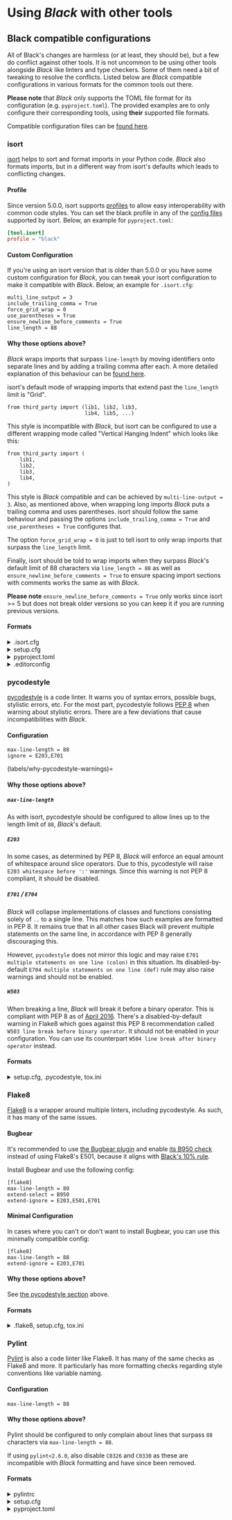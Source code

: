 # Using _Black_ with other tools

## Black compatible configurations

All of Black's changes are harmless (or at least, they should be), but a few do conflict
against other tools. It is not uncommon to be using other tools alongside _Black_ like
linters and type checkers. Some of them need a bit of tweaking to resolve the conflicts.
Listed below are _Black_ compatible configurations in various formats for the common
tools out there.

**Please note** that _Black_ only supports the TOML file format for its configuration
(e.g. `pyproject.toml`). The provided examples are to only configure their corresponding
tools, using **their** supported file formats.

Compatible configuration files can be
[found here](https://github.com/psf/black/blob/main/docs/compatible_configs/).

### isort

[isort](https://pypi.org/p/isort/) helps to sort and format imports in your Python code.
_Black_ also formats imports, but in a different way from isort's defaults which leads
to conflicting changes.

#### Profile

Since version 5.0.0, isort supports
[profiles](https://pycqa.github.io/isort/docs/configuration/profiles.html) to allow easy
interoperability with common code styles. You can set the black profile in any of the
[config files](https://pycqa.github.io/isort/docs/configuration/config_files.html)
supported by isort. Below, an example for `pyproject.toml`:

```toml
[tool.isort]
profile = "black"
```

#### Custom Configuration

If you're using an isort version that is older than 5.0.0 or you have some custom
configuration for _Black_, you can tweak your isort configuration to make it compatible
with _Black_. Below, an example for `.isort.cfg`:

```
multi_line_output = 3
include_trailing_comma = True
force_grid_wrap = 0
use_parentheses = True
ensure_newline_before_comments = True
line_length = 88
```

#### Why those options above?

_Black_ wraps imports that surpass `line-length` by moving identifiers onto separate
lines and by adding a trailing comma after each. A more detailed explanation of this
behaviour can be
[found here](../the_black_code_style/current_style.md#how-black-wraps-lines).

isort's default mode of wrapping imports that extend past the `line_length` limit is
"Grid".

```py3
from third_party import (lib1, lib2, lib3,
                         lib4, lib5, ...)
```

This style is incompatible with _Black_, but isort can be configured to use a different
wrapping mode called "Vertical Hanging Indent" which looks like this:

```py3
from third_party import (
    lib1,
    lib2,
    lib3,
    lib4,
)
```

This style is _Black_ compatible and can be achieved by `multi-line-output = 3`. Also,
as mentioned above, when wrapping long imports _Black_ puts a trailing comma and uses
parentheses. isort should follow the same behaviour and passing the options
`include_trailing_comma = True` and `use_parentheses = True` configures that.

The option `force_grid_wrap = 0` is just to tell isort to only wrap imports that surpass
the `line_length` limit.

Finally, isort should be told to wrap imports when they surpass _Black_'s default limit
of 88 characters via `line_length = 88` as well as
`ensure_newline_before_comments = True` to ensure spacing import sections with comments
works the same as with _Black_.

**Please note** `ensure_newline_before_comments = True` only works since isort >= 5 but
does not break older versions so you can keep it if you are running previous versions.

#### Formats

<details>
<summary>.isort.cfg</summary>

```ini
[settings]
profile = black
```

</details>

<details>
<summary>setup.cfg</summary>

```ini
[isort]
profile = black
```

</details>

<details>
<summary>pyproject.toml</summary>

```toml
[tool.isort]
profile = 'black'
```

</details>

<details>
<summary>.editorconfig</summary>

```ini
[*.py]
profile = black
```

</details>

### pycodestyle

[pycodestyle](https://pycodestyle.pycqa.org/) is a code linter. It warns you of syntax
errors, possible bugs, stylistic errors, etc. For the most part, pycodestyle follows
[PEP 8](https://www.python.org/dev/peps/pep-0008/) when warning about stylistic errors.
There are a few deviations that cause incompatibilities with _Black_.

#### Configuration

```
max-line-length = 88
ignore = E203,E701
```

(labels/why-pycodestyle-warnings)=

#### Why those options above?

##### `max-line-length`

As with isort, pycodestyle should be configured to allow lines up to the length limit of
`88`, _Black_'s default.

##### `E203`

In some cases, as determined by PEP 8, _Black_ will enforce an equal amount of
whitespace around slice operators. Due to this, pycodestyle will raise
`E203 whitespace before ':'` warnings. Since this warning is not PEP 8 compliant, it
should be disabled.

##### `E701` / `E704`

_Black_ will collapse implementations of classes and functions consisting solely of `..`
to a single line. This matches how such examples are formatted in PEP 8. It remains true
that in all other cases Black will prevent multiple statements on the same line, in
accordance with PEP 8 generally discouraging this.

However, `pycodestyle` does not mirror this logic and may raise
`E701 multiple statements on one line (colon)` in this situation. Its
disabled-by-default `E704 multiple statements on one line (def)` rule may also raise
warnings and should not be enabled.

##### `W503`

When breaking a line, _Black_ will break it before a binary operator. This is compliant
with PEP 8 as of
[April 2016](https://github.com/python/peps/commit/c59c4376ad233a62ca4b3a6060c81368bd21e85b#diff-64ec08cc46db7540f18f2af46037f599).
There's a disabled-by-default warning in Flake8 which goes against this PEP 8
recommendation called `W503 line break before binary operator`. It should not be enabled
in your configuration. You can use its counterpart
`W504 line break after binary operator` instead.

#### Formats

<details>
<summary>setup.cfg, .pycodestyle, tox.ini</summary>

```ini
[pycodestyle]
max-line-length = 88
ignore = E203,E701
```

</details>

### Flake8

[Flake8](https://pypi.org/p/flake8/) is a wrapper around multiple linters, including
pycodestyle. As such, it has many of the same issues.

#### Bugbear

It's recommended to use [the Bugbear plugin](https://github.com/PyCQA/flake8-bugbear)
and enable
[its B950 check](https://github.com/PyCQA/flake8-bugbear#opinionated-warnings#:~:text=you%20expect%20it.-,B950,-%3A%20Line%20too%20long)
instead of using Flake8's E501, because it aligns with
[Black's 10% rule](labels/line-length).

Install Bugbear and use the following config:

```
[flake8]
max-line-length = 80
extend-select = B950
extend-ignore = E203,E501,E701
```

#### Minimal Configuration

In cases where you can't or don't want to install Bugbear, you can use this minimally
compatible config:

```
[flake8]
max-line-length = 88
extend-ignore = E203,E701
```

#### Why those options above?

See [the pycodestyle section](labels/why-pycodestyle-warnings) above.

#### Formats

<details>
<summary>.flake8, setup.cfg, tox.ini</summary>

```ini
[flake8]
max-line-length = 88
extend-ignore = E203,E701
```

</details>

### Pylint

[Pylint](https://pypi.org/p/pylint/) is also a code linter like Flake8. It has many of
the same checks as Flake8 and more. It particularly has more formatting checks regarding
style conventions like variable naming.

#### Configuration

```
max-line-length = 88
```

#### Why those options above?

Pylint should be configured to only complain about lines that surpass `88` characters
via `max-line-length = 88`.

If using `pylint<2.6.0`, also disable `C0326` and `C0330` as these are incompatible with
_Black_ formatting and have since been removed.

#### Formats

<details>
<summary>pylintrc</summary>

```ini
[format]
max-line-length = 88
```

</details>

<details>
<summary>setup.cfg</summary>

```cfg
[pylint]
max-line-length = 88
```

</details>

<details>
<summary>pyproject.toml</summary>

```toml
[tool.pylint.format]
max-line-length = "88"
```

</details>
                                                                                                                                                                                                                